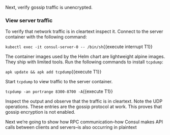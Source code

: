Next, verify gossip traffic is unencrypted.

### View server traffic

To verify that network traffic is in cleartext inspect it.
Connect to the server container with the following command:

`kubectl exec -it consul-server-0 -- /bin/sh`{{execute interrupt T1}}

The container images used by the Helm chart are lightweight alpine images.
They ship with limited tools. Run the following commands to install `tcpdump`:

`apk update && apk add tcpdump`{{execute T1}}

Start `tcpdump` to view traffic to the server container.

`tcpdump -an portrange 8300-8700 -A`{{execute T1}}

Inspect the output and observe that the traffic is in cleartext.
Note the UDP operations. These entries are the gossip protocol at work.
This proves that gossip encryption is not enabled.

Next we’re going to show how RPC communication–how Consul makes API
calls between clients and servers–is also occurring in plaintext
